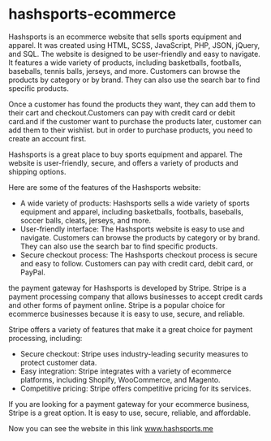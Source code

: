 # hashsports-ecommerce

Hashsports is an ecommerce website that sells sports equipment and apparel. It was created using HTML, SCSS, JavaScript, PHP, JSON, jQuery, and SQL. The website is designed to be user-friendly and easy to navigate. It features a wide variety of products, including basketballs, footballs, baseballs, tennis balls, jerseys, and more. Customers can browse the products by category or by brand. They can also use the search bar to find specific products.

Once a customer has found the products they want, they can add them to their cart and checkout.Customers can pay with credit card or debit card.and if the customer want to purchase the products later, customer can add them to their wishlist. but in order to purchase products, you need to create an account first.

Hashsports is a great place to buy sports equipment and apparel. The website is user-friendly, secure, and offers a variety of products and shipping options.

Here are some of the features of the Hashsports website:
<ul>
<li>A wide variety of products: Hashsports sells a wide variety of sports equipment and apparel, including basketballs, footballs, baseballs, soccer balls, cleats, jerseys, and more.</li>
<li>User-friendly interface: The Hashsports website is easy to use and navigate. Customers can browse the products by category or by brand. They can also use the search bar to find specific products.</li>
<li>Secure checkout process: The Hashsports checkout process is secure and easy to follow. Customers can pay with credit card, debit card, or PayPal.</li>
</ul>

the payment gateway for Hashsports is developed by Stripe. Stripe is a payment processing company that allows businesses to accept credit cards and other forms of payment online. Stripe is a popular choice for ecommerce businesses because it is easy to use, secure, and reliable.

Stripe offers a variety of features that make it a great choice for payment processing, including:
<ul>
<li>Secure checkout: Stripe uses industry-leading security measures to protect customer data.</li>
<li>Easy integration: Stripe integrates with a variety of ecommerce platforms, including Shopify, WooCommerce, and Magento.</li>
<li>Competitive pricing: Stripe offers competitive pricing for its services.</li>
</ul> 
If you are looking for a payment gateway for your ecommerce business, Stripe is a great option. It is easy to use, secure, reliable, and affordable.


Now you can see the website in this link <a href="https://hashsports.me">www.hashsports.me</a>
